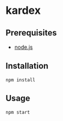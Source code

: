 # kardex

## Prerequisites
- [node.js](http://nodejs.org)

## Installation
```
npm install
```


## Usage
```
npm start
```
